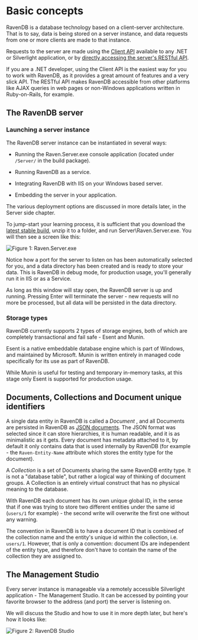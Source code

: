 ﻿# Basic concepts

RavenDB is a database technology based on a client-server architecture. That is to say, data is being stored on a server instance, and data requests from one or more clients are made to that instance.

Requests to the server are made using the [Client API](../client-api) available to any .NET or Silverlight application, or by [directly accessing the server's RESTful API](../http-api).

If you are a .NET developer, using the Client API is the easiest way for you to work with RavenDB, as it provides a great amount of features and a very slick API. The RESTful API makes RavenDB accessible from other platforms like AJAX queries in web pages or non-Windows applications written in Ruby-on-Rails, for example.

## The RavenDB server

### Launching a server instance

The RavenDB server instance can be instantiated in several ways:

* Running the Raven.Server.exe console application (located under `/Server/` in the build package).

* Running RavenDB as a service.

* Integrating RavenDB with IIS on your Windows based server.

* Embedding the server in your application.

The various deployment options are discussed in more details later, in the Server side chapter.

To jump-start your learning process, it is sufficient that you download the [latest stable build](http://ravendb.net/download), unzip it to a folder, and run Server\Raven.Server.exe. You will then see a screen like this:

![Figure 1: Raven.Server.exe](images\raven.server.png)

Notice how a port for the server to listen on has been automatically selected for you, and a data directory has been created and is ready to store your data. This is RavenDB in debug mode, for production usage, you'll generally run it in IIS or as a Service.

As long as this window will stay open, the RavenDB server is up and running. Pressing Enter will terminate the server - new requests will no more be processed, but all data will be persisted in the data directory.

### Storage types

RavenDB currently supports 2 types of storage engines, both of which are completely transactional and fail safe - Esent and Munin.

Esent is a native embeddable database engine which is part of Windows, and maintained by Microsoft. Munin is written entirely in managed code specifically for its use as part of RavenDB. 

While Munin is useful for testing and temporary in-memory tasks, at this stage only Esent is supported for production usage.

## Documents, Collections and Document unique identifiers

A single data entity in RavenDB is called a _Document_ , and all Documents are persisted in RavenDB as [JSON documents](http://json.org). The JSON format was selected since it can store hierarchies, it is human readable, and it is as minimalistic as it gets. Every document has metadata attached to it, by default it only contains data that is used internally by RavenDB (for example - the `Raven-Entity-Name` attribute which stores the entity type for the document).

A _Collection_ is a set of Documents sharing the same RavenDB entity type. It is not a "database table", but rather a logical way of thinking of document groups. A Collection is an entirely virtual construct that has no physical meaning to the database.

With RavenDB each document has its own unique global ID, in the sense that if one was trying to store two different entities under the same id (`users/1` for example) - the second write will overwrite the first one without any warning.

The convention in RavenDB is to have a document ID that is combined of the collection name and the entity's unique id within the collection, i.e. `users/1`. However, that is only a convention: document IDs are independent of the entity type, and therefore don't have to contain the name of the collection they are assigned to.

## The Management Studio

Every server instance is manageable via a remotely accessible Silverlight application - The Management Studio. It can be accessed by pointing your favorite browser to the address (and port) the server is listening on.

We will discuss the Studio and how to use it in more depth later, but here's how it looks like:

![Figure 2: RavenDB Studio](images\studio.png)

